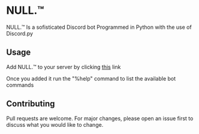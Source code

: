 # NULL.™

NULL.™ Is a sofisticated Discord bot Programmed in Python with the use of Discord.py

## Usage

Add NULL.™ to your server by clicking [this](https://bit.ly/null-bot-add) link

Once you added it run the "%help" command to list the available bot commands

## Contributing
Pull requests are welcome. For major changes, please open an issue first to discuss what you would like to change.

